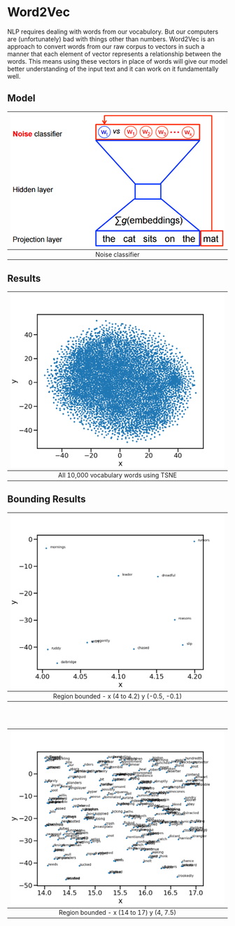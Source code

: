 # Word2Vec
NLP requires dealing with words from our vocabulory. 
But our computers are (unfortunately) bad with things other than numbers. 
Word2Vec is an approach to convert words from our raw corpus to vectors in such a manner that each element of vector represents a relationship between the words. 
This means using these vectors in place of words will give our model better understanding of the input text and it can work on it fundamentally well.

## Model
|![Noise classifier](./images/nce-nplm.png)|
|:--------------------:|
|Noise classifier|

## Results
|![All 10,000 vocabulary words using TSNE](./images/all_embeddings.png)|
|:--------------------:|
|All 10,000 vocabulary words using TSNE|

## Bounding Results
|![Region bounded](./images/xbounded_4_to_4.2.png)|
|:--------------------:|
|Region bounded - x (4 to 4.2) y (-0.5, -0.1)|

<br/><br/>


|![Region bounded 2](./images/xbounded_14_to_17.png)|
|:--------------------:|
|Region bounded - x (14 to 17) y (4, 7.5)|
